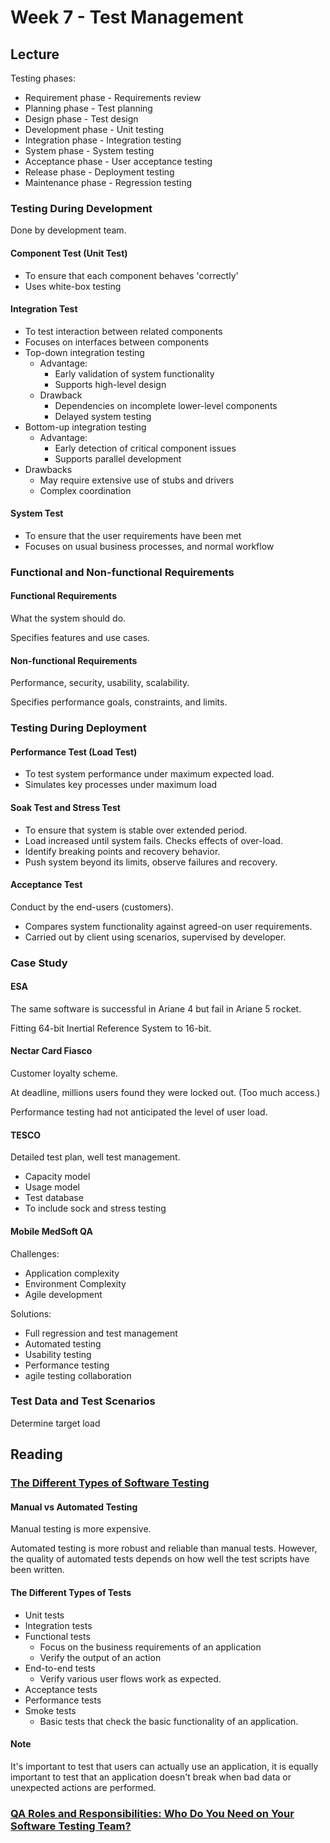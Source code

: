 # Week 7 - Test Management
## Lecture

Testing phases:
- Requirement phase - Requirements review
- Planning phase - Test planning
- Design phase - Test design
- Development phase - Unit testing
- Integration phase - Integration testing
- System phase - System testing
- Acceptance phase - User acceptance testing
- Release phase - Deployment testing
- Maintenance phase - Regression testing

### Testing During Development

Done by development team.

#### Component Test (Unit Test)

- To ensure that each component behaves 'correctly'
- Uses white-box testing

#### Integration Test

- To test interaction between related components
- Focuses on interfaces between components
- Top-down integration testing
  - Advantage:
    - Early validation of system functionality
    - Supports high-level design
  - Drawback
    - Dependencies on incomplete lower-level components
    - Delayed system testing
- Bottom-up integration testing
  - Advantage:
    - Early detection of critical component issues
    - Supports parallel development
- Drawbacks
    - May require extensive use of stubs and drivers
    - Complex coordination
  
#### System Test
- To ensure that the user requirements have been met
- Focuses on usual business processes, and normal workflow

### Functional and Non-functional Requirements

#### Functional Requirements
What the system should do.

Specifies features and use cases.

#### Non-functional Requirements
Performance, security, usability, scalability.

Specifies performance goals, constraints, and limits.

### Testing During Deployment

#### Performance Test (Load Test)
- To test system performance under maximum expected load.
- Simulates key processes under maximum load

#### Soak Test and Stress Test

- To ensure that system is stable over extended period.
- Load increased until system fails. Checks effects of over-load.
- Identify breaking points and recovery behavior.
- Push system beyond its limits, observe failures and recovery.


#### Acceptance Test
Conduct by the end-users (customers).

- Compares system functionality against agreed-on user requirements.
- Carried out by client using scenarios, supervised by developer.


### Case Study
#### ESA
The same software is successful in Ariane 4 but fail in Ariane 5 rocket.

Fitting 64-bit Inertial Reference System to 16-bit. 

#### Nectar Card Fiasco
Customer loyalty scheme.

At deadline, millions users found they were locked out. (Too much access.)

Performance testing had not anticipated the level of user load.

#### TESCO

Detailed test plan, well test management.
- Capacity model
- Usage model
- Test database
- To include sock and stress testing 

#### Mobile MedSoft QA
Challenges:
- Application complexity
- Environment Complexity
- Agile development

Solutions:
- Full regression and test management 
- Automated testing
- Usability testing
- Performance testing
- agile testing collaboration


### Test Data and Test Scenarios

Determine target load


## Reading

### [The Different Types of Software Testing](https://www.atlassian.com/continuous-delivery/software-testing/types-of-software-testing)

#### Manual vs Automated Testing
Manual testing is more expensive.

Automated testing is more robust and reliable than manual tests. However, the quality of automated tests depends on how well the test scripts have been written.

#### The Different Types of Tests
- Unit tests
- Integration tests
- Functional tests
  - Focus on the business requirements of an application
  - Verify the output of an action
- End-to-end tests
  - Verify various user flows work as expected.
- Acceptance tests
- Performance tests
- Smoke tests
  - Basic tests that check the basic functionality of an application.

#### Note
It's important to test that users can actually use an application, it is equally important to test that an application doesn't break when bad data or unexpected actions are performed.

### [QA Roles and Responsibilities: Who Do You Need on Your Software Testing Team?](https://u-tor.com/topic/qa-roles-and-responsibilities)

